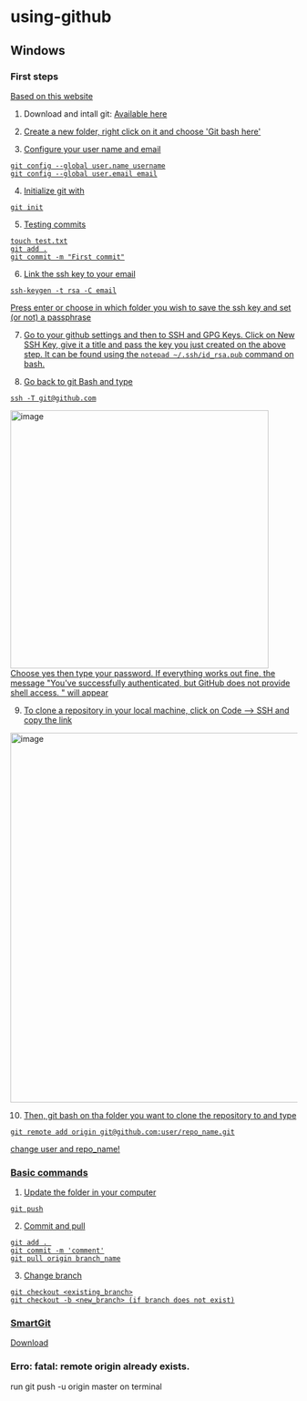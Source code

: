 # using-github

## Windows

### First steps
<a href = 'https://www.pluralsight.com/guides/using-git-and-github-on-windows'> Based on this website </a>

1. Download and intall git: <a href = "https://git-scm.com/download/win"> Available here

2. Create a new folder, right click on it and choose 'Git bash here'

3. Configure your user name and email
```
git config --global user.name username
git config --global user.email email
```
4. Initialize git with
```
git init
```

5. Testing commits
```
touch test.txt
git add .
git commit -m "First commit"
```

6. Link the ssh key to your email
```
ssh-keygen -t rsa -C email
```
Press enter or choose in which folder you wish to save the ssh key and set (or not) a passphrase

7. Go to your github settings and then to SSH and GPG Keys. Click on New SSH Key, give it a title and pass the key you just created on the above step. It can
be found using the `notepad ~/.ssh/id_rsa.pub` command on bash.

8. Go back to git Bash and type 
```
ssh -T git@github.com
```
<img width="453" alt="image" src="https://user-images.githubusercontent.com/45129483/202311626-b5394268-c97c-4b6b-a7de-6ec6e2535dd2.png">
Choose yes then type your password. If everything works out fine, the message "You've successfully authenticated, but GitHub does not provide shell access.
" will appear

9. To clone a repository in your local machine, click on Code --> SSH and copy the link

<img width="649" alt="image" src="https://user-images.githubusercontent.com/45129483/203391936-f8070854-80a0-4af4-9bd1-2da4d10fa6a5.png">

10. Then, git bash on tha folder you want to clone the repository to and type
```
git remote add origin git@github.com:user/repo_name.git
```
change user and repo_name!

### Basic commands
1. Update the folder in your computer
```
git push
```
2. Commit and pull
```
git add . 
git commit -m 'comment'
git pull origin branch_name
```
3. Change branch
```
git checkout <existing_branch>
git checkout -b <new_branch> (if branch does not exist)
```
<!---
<> teste4213
<> +---[RSA 3072]----+
<> |+.. .  o... +E   |
<> |o+o. .. .  + o   |
<> |BB+...      o    |
<> |X===.            |
<> |oXo.+ . S        |
<> |+.*o+o o .       |
<> |.+.oo.+ .        |
<> | .   + .         |
<> |    .            |
<> +----[SHA256]-----+

-->

### SmartGit

<a href = "https://www.syntevo.com/smartgit/"> Download </a>
  

### Erro: fatal: remote origin already exists.  
  
run git push -u origin master on terminal
